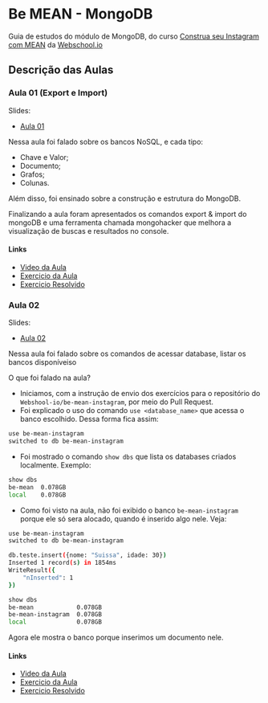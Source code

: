 # Be MEAN - MongoDB

Guia de estudos do módulo de MongoDB, do curso [Construa seu Instagram com MEAN](http://dagora.net/be-mean/) da [Webschool.io](https://github.com/Webschool-io/)

## Descrição das Aulas

### Aula 01 (Export e Import)

Slides:
 - [Aula 01](https://docs.google.com/presentation/d/1KXxmcwd47x4v2SymyiBPK7ucn80PruSvcw4mZ5S3nWc/edit#slide=id.p)

Nessa aula foi falado sobre os bancos NoSQL, e cada tipo:

 - Chave e Valor;
 - Documento;
 - Grafos;
 - Colunas.

Além disso, foi ensinado sobre a construção e estrutura do MongoDB.

Finalizando a aula foram apresentados os comandos export & import do mongoDB e uma ferramenta chamada mongohacker que melhora a visualização de buscas e resultados no console.

#### Links

 - [Video da Aula](https://www.youtube.com/watch?v=leYxsEAL_yY)
 - [Exercicio da Aula](https://github.com/Webschool-io/be-mean-instagram/blob/master/apostila/mongodb/export_import.md)
 - [Exercicio Resolvido](https://github.com/Webschool-io/be-mean-instagram/blob/master/apostila/classes/mongodb/exercises/class-01-resolved-gilsondev-gilsonfilho.md)

### Aula 02

Slides:
 - [Aula 02]()

Nessa aula foi falado sobre os comandos de acessar database, listar os bancos disponíveiso

O que foi falado na aula?

 - Iniciamos, com a instrução de envio dos exercícios para o repositório do `Webshool-io/be-mean-instagram`, por meio do Pull Request.
 - Foi explicado o uso do comando `use <database_name>` que acessa o banco escolhido. Dessa forma fica assim:

 ```bash
use be-mean-instagram
switched to db be-mean-instagram
 ```

 - Foi mostrado o comando `show dbs` que lista os databases criados localmente. Exemplo:

```bash
show dbs
be-mean  0.078GB
local    0.078GB
```

 - Como foi visto na aula, não foi exibido o banco `be-mean-instagram` porque ele só sera alocado, quando é inserido algo nele. Veja:

```bash
use be-mean-instagram
switched to db be-mean-instagram

db.teste.insert({nome: "Suissa", idade: 30})
Inserted 1 record(s) in 1854ms
WriteResult({
	"nInserted": 1
})

show dbs
be-mean            0.078GB
be-mean-instagram  0.078GB
local              0.078GB
```

Agora ele mostra o banco porque inserimos um documento nele.



#### Links

 - [Video da Aula](https://youtu.be/PaNVk0V2UNI)
 - [Exercicio da Aula]()
 - [Exercicio Resolvido]()

